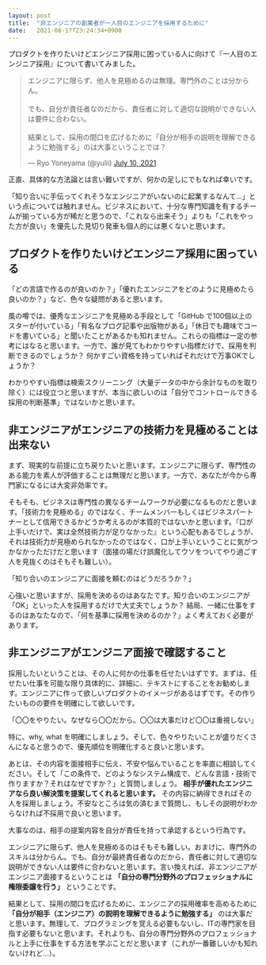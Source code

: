 ```yaml
---
layout: post
title:  "非エンジニアの創業者が一人目のエンジニアを採用するために"
date:   2021-08-17T23:24:34+0900
---
```


プロダクトを作りたいけどエンジニア採用に困っている人に向けて『一人目のエンジニア採用』について書いてみました。

<blockquote class="twitter-tweet"><p lang="ja" dir="ltr">エンジニアに限らず、他人を見極めるのは無理。専門外のことは分からん。<br><br>でも、自分が責任者なのだから、責任者に対して適切な説明ができない人は要件に合わない。<br><br>結果として、採用の間口を広げるために「自分が相手の説明を理解できるように勉強する」のは大事ということでは？</p>&mdash; Ryo Yoneyama (@yulii) <a href="https://twitter.com/yulii/status/1413861785065635850?ref_src=twsrc%5Etfw">July 10, 2021</a></blockquote> <script async src="https://platform.twitter.com/widgets.js" charset="utf-8"></script>

正直、具体的な方法論とは言い難いですが、何かの足しにでもなれば幸いです。

「知り合いに手伝ってくれそうなエンジニアがいないのに起業するなんて...」という点については触れません。ビジネスにおいて、十分な専門知識を有するチームが揃っている方が稀だと思うので、「これなら出来そう」よりも「これをやった方が良い」を優先した見切り発車も個人的には悪くないと思います。


## プロダクトを作りたいけどエンジニア採用に困っている

「どの言語で作るのが良いのか？」「優れたエンジニアをどのように見極めたら良いのか？」など、色々な疑問があると思います。

風の噂では、優秀なエンジニアを見極める手段として「GitHub で100個以上のスターが付いている」「有名なブログ記事や出版物がある」「休日でも趣味でコードを書いている」と聞いたことがあるかも知れません。これらの指標は一定の参考にはなると思います。一方で、誰が見てもわかりやすい指標だけで、採用を判断できるのでしょうか？ 何かすごい資格を持っていればそれだけで万事OKでしょうか？

わかりやすい指標は検索スクリーニング（大量データの中から余計なものを取り除く）には役立つと思いますが、本当に欲しいのは「自分でコントロールできる採用の判断基準」ではないかと思います。


## 非エンジニアがエンジニアの技術力を見極めることは出来ない

まず、現実的な前提に立ち戻りたいと思います。エンジニアに限らず、専門性のある能力を素人が評価することは無理だと思います。一方で、あなたが今から専門家になるには大変非効率です。

そもそも、ビジネスは専門性の異なるチームワークが必要になるものだと思います。「技術力を見極める」のではなく、チームメンバーもしくはビジネスパートナーとして信用できるかどうか考えるのが本質的ではないかと思います。『口が上手いだけで、実は全然技術力が足りなかった』という心配もあるでしょうが、それは技術力が見極められなかったのではなく、口が上手いということに気がつかなかっただけだと思います（面接の場だけ誤魔化してウソをついてやり過ごす人を見抜くのはそもそも難しい）。

「知り合いのエンジニアに面接を頼むのはどうだろうか？」

心強いと思いますが、採用を決めるのはあなたです。知り合いのエンジニアが「OK」といった人を採用するだけで大丈夫でしょうか？ 結局、一緒に仕事をするのはあなたなので、「何を基準に採用を決めるのか？」よく考えておく必要があります。


## 非エンジニアがエンジニア面接で確認すること

採用したいということは、その人に何かの仕事を任せたいはずです。まずは、任せたい仕事を可能な限り具体的に、詳細に、テキストにすることをお勧めします。エンジニアに作って欲しいプロダクトのイメージがあるはずです。その作りたいものの要件を明確にして欲しいです。

「〇〇をやりたい。なぜなら〇〇だから。〇〇は大事だけど〇〇は重視しない」

特に、why, what を明確にしましょう。そして、色々やりたいことが盛りだくさんになると思うので、優先順位を明確化すると良いと思います。

あとは、その内容を面接相手に伝え、不安や悩んでいることを率直に相談してください。そして「この条件で、どのようなシステム構成で、どんな言語・技術で作りますか？それはなぜですか？」と質問しましょう。 __相手が優れたエンジニアなら良い解決策を提案してくれると思います。__ その内容に納得できればその人を採用しましょう。不安なところは気の済むまで質問し、もしその説明がわからなければ不採用で良いと思います。

大事なのは、相手の提案内容を自分が責任を持って承認するという行為です。

エンジニアに限らず、他人を見極めるのはそもそも難しい。おまけに、専門外のスキルは分からん。でも、自分が最終責任者なのだから、責任者に対して適切な説明ができない人は要件に合わないと思います。言い換えれば、非エンジニアがエンジニア面接するということは __「自分の専門分野外のプロフェッショナルに権限委譲を行う」__ ということです。


結果として、採用の間口を広げるために、エンジニアの採用確率を高めるために __「自分が相手（エンジニア）の説明を理解できるように勉強する」__ のは大事だと思います。無理して、プログラミングを覚える必要もないし、ITの専門家を目指す必要もないと思います。それよりも、自分の専門分野外のプロフェッショナルと上手に仕事をする方法を学ぶことだと思います（これが一番難しいかも知れないけれど...）。

